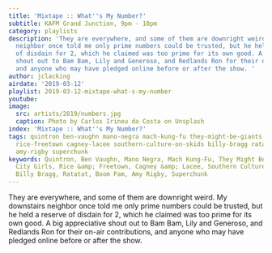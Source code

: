 ```yaml
---
title: 'Mixtape :: What''s My Number?'
subtitle: KAFM Grand Junction, 9pm - 10pm
category: playlists
description: 'They are everywhere, and some of them are downright weird. My downstairs
  neighbor once told me only prime numbers could be trusted, but he held a reserve
  of disdain for 2, which he claimed was too prime for its own good. A big appreciative
  shout out to Bam Bam, Lily and Generoso, and Redlands Ron for their on-air contributions,
  and anyone who may have pledged online before or after the show. '
author: jclacking
airdate: '2019-03-12'
playlist: 2019-03-12-mixtape-what-s-my-number
youtube: 
image:
  src: artists/2019/numbers.jpg
  caption: Photo by Carlos Irineu da Costa on Unsplash
index: 'Mixtape :: What''s My Number?'
tags: quintron ben-vaughn mano-negra mach-kung-fu they-might-be-giants sun-city-girls
  rice-freetown cagney-lacee southern-culture-on-skids billy-bragg ratatat boom-pam
  amy-rigby superchunk
keywords: Quintron, Ben Vaughn, Mano Negra, Mach Kung-Fu, They Might Be Giants, Sun
  City Girls, Rice &amp; Freetown, Cagney &amp; Lacee, Southern Culture On The Skids,
  Billy Bragg, Ratatat, Boom Pam, Amy Rigby, Superchunk
---
```

They are everywhere, and some of them are downright weird. My downstairs neighbor once told me only prime numbers could be trusted, but he held a reserve of disdain for 2, which he claimed was too prime for its own good. A big appreciative shout out to Bam Bam, Lily and Generoso, and Redlands Ron for their on-air contributions, and anyone who may have pledged online before or after the show. 
